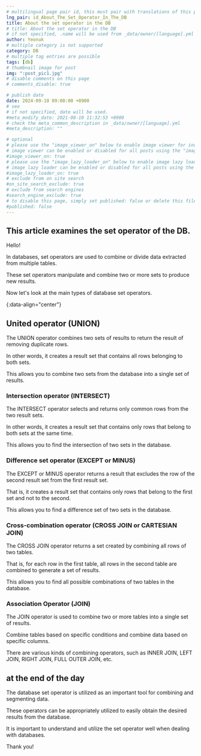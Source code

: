 ```yaml
---
# multilingual page pair id, this must pair with translations of this page. (This name must be unique)
lng_pair: id_About_The_Set_Operator_In_The_DB
title: About the set operator in the DB
# title: About the set operator in the DB
# if not specified, .name will be used from _data/owner/[language].yml
author: Yeonuk
# multiple category is not supported
category: DB
# multiple tag entries are possible
tags: [db]
# thumbnail image for post
img: ":post_pic1.jpg"
# disable comments on this page
# comments_disable: true

# publish date
date: 2024-09-10 09:00:00 +0900
# seo
# if not specified, date will be used.
#meta_modify_date: 2021-08-10 11:32:53 +0900
# check the meta_common_description in _data/owner/[language].yml
#meta_description: ""

# optional
# please use the "image_viewer_on" below to enable image viewer for individual pages or posts (_posts/ or [language]/_posts folders).
# image viewer can be enabled or disabled for all posts using the "image_viewer_posts: true" setting in _data/conf/main.yml.
#image_viewer_on: true
# please use the "image_lazy_loader_on" below to enable image lazy loader for individual pages or posts (_posts/ or [language]/_posts folders).
# image lazy loader can be enabled or disabled for all posts using the "image_lazy_loader_posts: true" setting in _data/conf/main.yml.
#image_lazy_loader_on: true
# exclude from on site search
#on_site_search_exclude: true
# exclude from search engines
#search_engine_exclude: true
# to disable this page, simply set published: false or delete this file
#published: false
---
```


<!-- outline-start -->

## This article examines the set operator of the DB.

Hello!

In databases, set operators are used to combine or divide data extracted from multiple tables.

These set operators manipulate and combine two or more sets to produce new results.

Now let's look at the main types of database set operators.

{:data-align="center"}

<!-- outline-end -->

## United operator (UNION)

The UNION operator combines two sets of results to return the result of removing duplicate rows.

In other words, it creates a result set that contains all rows belonging to both sets.

This allows you to combine two sets from the database into a single set of results.

### Intersection operator (INTERSECT)

The INTERSECT operator selects and returns only common rows from the two result sets.

In other words, it creates a result set that contains only rows that belong to both sets at the same time.

This allows you to find the intersection of two sets in the database.

### Difference set operator (EXCEPT or MINUS)

The EXCEPT or MINUS operator returns a result that excludes the row of the second result set from the first result set.

That is, it creates a result set that contains only rows that belong to the first set and not to the second.

This allows you to find a difference set of two sets in the database.

### Cross-combination operator (CROSS JOIN or CARTESIAN JOIN)

The CROSS JOIN operator returns a set created by combining all rows of two tables.

That is, for each row in the first table, all rows in the second table are combined to generate a set of results.

This allows you to find all possible combinations of two tables in the database.

### Association Operator (JOIN)

The JOIN operator is used to combine two or more tables into a single set of results.

Combine tables based on specific conditions and combine data based on specific columns.

There are various kinds of combining operators, such as INNER JOIN, LEFT JOIN, RIGHT JOIN, FULL OUTER JOIN, etc.

## at the end of the day

The database set operator is utilized as an important tool for combining and segmenting data.

These operators can be appropriately utilized to easily obtain the desired results from the database.

It is important to understand and utilize the set operator well when dealing with databases.

Thank you!
